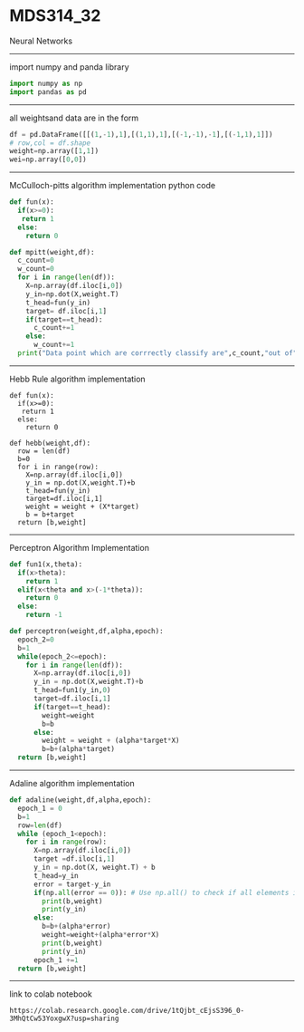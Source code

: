 # MDS314_32
Neural Networks 



------------------------------------------------------------------------------------------------------------------------------------------------
import numpy and panda library

```python
import numpy as np
import pandas as pd
```
---------------------------------------------------------------------------------------------------------------------------------------------------
all weightsand data are in the form

```python
df = pd.DataFrame([[(1,-1),1],[(1,1),1],[(-1,-1),-1],[(-1,1),1]])
# row,col = df.shape
weight=np.array([1,1])
wei=np.array([0,0])
```
-------------------------------------------------------------------------------------------------------------------------------------------------
McCulloch-pitts algorithm implementation python code

```python
def fun(x):
  if(x>=0):
   return 1
  else:
    return 0

def mpitt(weight,df):
  c_count=0
  w_count=0
  for i in range(len(df)):
    X=np.array(df.iloc[i,0])
    y_in=np.dot(X,weight.T)
    t_head=fun(y_in)
    target= df.iloc[i,1]
    if(target==t_head):
      c_count+=1
    else:
      w_count+=1
  print("Data point which are corrrectly classify are",c_count,"out of",len(df))
```


  -----------------------------------------------------------------------------------------------------------------------------------------------

Hebb Rule algorithm implementation

```pyhton
def fun(x):
  if(x>=0):
   return 1
  else:
    return 0

def hebb(weight,df):
  row = len(df)
  b=0
  for i in range(row):
    X=np.array(df.iloc[i,0])
    y_in = np.dot(X,weight.T)+b
    t_head=fun(y_in)
    target=df.iloc[i,1]
    weight = weight + (X*target)
    b = b+target
  return [b,weight]
```

------------------------------------------------------------------------------------------------------------------------------------------------

Perceptron Algorithm Implementation

```python
def fun1(x,theta):
  if(x>theta):
    return 1
  elif(x<theta and x>(-1*theta)):
    return 0
  else:
    return -1

def perceptron(weight,df,alpha,epoch):
  epoch_2=0
  b=1
  while(epoch_2<=epoch):
    for i in range(len(df)):
      X=np.array(df.iloc[i,0])
      y_in = np.dot(X,weight.T)+b
      t_head=fun1(y_in,0)
      target=df.iloc[i,1]
      if(target==t_head):
        weight=weight
        b=b
      else:
        weight = weight + (alpha*target*X)
        b=b+(alpha*target)
  return [b,weight]
```

-----------------------------------------------------------------------------------------------------------------------------------------

Adaline algorithm implementation

```python
def adaline(weight,df,alpha,epoch):
  epoch_1 = 0
  b=1
  row=len(df)
  while (epoch_1<epoch):
    for i in range(row):
      X=np.array(df.iloc[i,0])
      target =df.iloc[i,1]
      y_in = np.dot(X, weight.T) + b
      t_head=y_in
      error = target-y_in
      if(np.all(error == 0)): # Use np.all() to check if all elements in error are zero
        print(b,weight)
        print(y_in)
      else:
        b=b+(alpha*error)
        weight=weight+(alpha*error*X)
        print(b,weight)
        print(y_in)
      epoch_1 +=1
  return [b,weight]
```
----------------------------------------------------------------------------------------------------------------------------------------------


link to colab notebook

```
https://colab.research.google.com/drive/1tQjbt_cEjsS396_0-3MhQtCw53YoxgwX?usp=sharing
```
